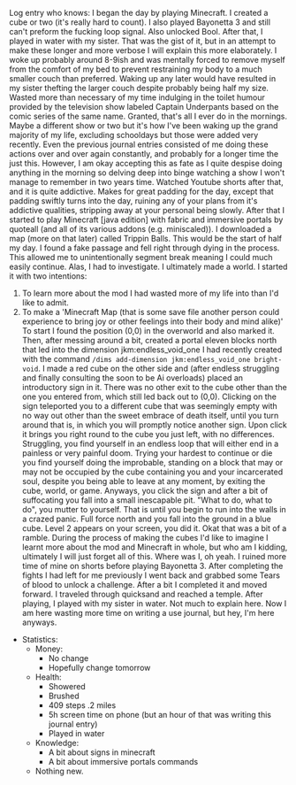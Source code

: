 Log entry who knows:
I began the day by playing Minecraft. I created a cube or two (it's really hard to count). I also played Bayonetta 3 and still can't preform the fucking loop signal. Also unlocked Bool. After that, I played in water with my sister. That was the gist of it, but in an attempt to make these longer and more verbose I will explain this more elaborately. I woke up probably around 8-9ish and was mentally forced to remove myself from the comfort of my bed to prevent restraining my body to a much smaller couch than preferred. Waking up any later would have resulted in my sister thefting the larger couch despite probably being half my size. Wasted more than necessary of my time indulging in the toilet humour provided by the television show labeled Captain Underpants based on the comic series of the same name. Granted, that's all I ever do in the mornings. Maybe a different show or two but it's how I've been waking up the grand majority of my life, excluding schooldays but those were added very recently. Even the previous journal entries consisted of me doing these actions over and over again constantly, and probably for a longer time the just this. However, I am okay accepting this as fate as I quite despise doing anything in the morning so delving deep into binge watching a show I won't manage to remember in two years time. Watched Youtube shorts after that, and it is quite addictive. Makes for great padding for the day, except that padding swiftly turns into the day, ruining any of your plans from it's addictive qualities, stripping away at your personal being slowly. After that I started to play Minecraft \[java edition] with fabric and immersive portals by quoteall (and all of its various addons (e.g. miniscaled)). I downloaded a map (more on that later) called Trippin Balls. This would be the start of half my day. I found a fake passage and fell right through dying in the process. This allowed me to unintentionally segment break meaning I could much easily continue. Alas, I had to investigate. I ultimately made a world. I started it with two intentions:
1. To learn more about the mod I had wasted more of my life into than I'd like to admit.
2. To make a 'Minecraft Map (that is some save file another person could experience to bring joy or other feelings into their body and mind alike)'
To start I found the position (0,0) in the overworld and also marked it. Then, after messing around a bit, created a portal eleven blocks north that led into the dimension jkm:endless_void_one I had recently created with the command `/dims add-dimension jkm:endless_void_one bright-void`. I made a red cube on the other side and (after endless struggling and finally consulting the soon to be Ai overloads) placed an introductory sign in it. There was no other exit to the cube other than the one you entered from, which still led back out to (0,0). Clicking on the sign teleported you to a different cube that was seemingly empty with no way out other than the sweet embrace of death itself, until you turn around that is, in which you will promptly notice another sign. Upon click it brings you right round to the cube you just left, with no differences. Struggling, you find yourself in an endless loop that will either end in a painless or very painful doom. Trying your hardest to continue or die you find yourself doing the improbable, standing on a block that may or may not be occupied by the cube containing you and your incarcerated soul, despite you being able to leave at any moment, by exiting the cube, world, or game. Anyways, you click the sign and after a bit of suffocating you fall into a small inescapable pit. "What to do, what to do", you mutter to yourself. That is until you begin to run into the walls in a crazed panic. Full force north and you fall into the ground in a blue cube. Level 2 appears on your screen, you did it. Okat that was a bit of a ramble. During the process of making the cubes I'd like to imagine I learnt more about the mod and Minecraft in whole, but who am I kidding, ultimately I will just forget all of this. Where was I, oh yeah. I ruined more time of mine on shorts before playing Bayonetta 3. After completing the fights I had left for me previously I went back and grabbed some Tears of blood to unlock a challenge. After a bit I completed it and moved forward. I traveled through quicksand and reached a temple. After playing, I played with my sister in water. Not much to explain here. Now I am here wasting more time on writing a use journal, but hey, I'm here anyways.
- Statistics:
	- Money:
		- No change
		- Hopefully change tomorrow
	- Health:
		- Showered
		- Brushed
		- 409 steps .2 miles
		- 5h screen time on phone (but an hour of that was writing this journal entry)
		- Played in water
	- Knowledge:
		- A bit about signs in minecraft
		- A bit about immersive portals commands
	- Nothing new.